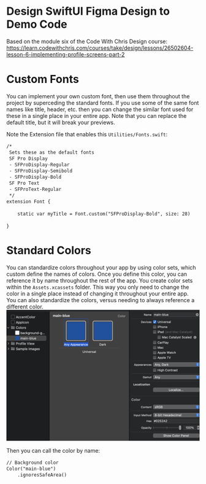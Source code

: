 #  Design SwiftUI Figma Design to Demo Code
Based on the module six of the Code With Chris Design course:
 https://learn.codewithchris.com/courses/take/design/lessons/26502604-lesson-6-implementing-profile-screens-part-2 

# Custom Fonts
You can implement your own custom font, then use them throughout the project by superceding the standard fonts. 
If you use some of the same font names like title, header, etc. then you can change the similar font used for these in a
single place in your entire app. Note that you can replace the default title, but it will break your previews. 

Note the Extension file that enables this `Utilities/Fonts.swift`:
```
/*
 Sets these as the default fonts
 SF Pro Display
 - SFProDisplay-Regular
 - SFProDisplay-Semibold
 - SFProDisplay-Bold
 SF Pro Text
 - SFProText-Regular
 */
extension Font {
    
    static var myTitle = Font.custom("SFProDisplay-Bold", size: 28)
    
}
```

# Standard Colors
You can standardize colors throughout your app by using color sets, which custom define the names of 
colors. Once you define this color, you can reference it by name throughout the rest of the app. You create color sets within the 
`Assets.xcassets` folder. This way you only need to change the color in a single place instead of changing it throughout your entire
app. You can also standardize the colors, versus needing to always reference a different color.
![Image of a blue color set](img/colorSets.png)

Then you can call the color by name:
```
// Background color
Color("main-blue")
    .ignoresSafeArea()
```

